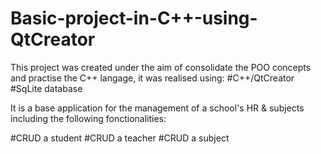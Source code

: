 # Basic-project-in-C++-using-QtCreator

This project was created under the aim of consolidate the POO concepts and practise the C++ langage, it was realised using: 
#C++/QtCreator
#SqLite database

It is a base application for the management of a school's HR & subjects including the following fonctionalities:

#CRUD a student
#CRUD a teacher
#CRUD a subject




